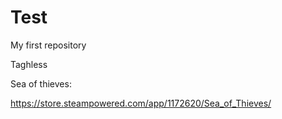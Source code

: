 # Test

My first repository

Taghless

Sea of thieves:

https://store.steampowered.com/app/1172620/Sea_of_Thieves/
